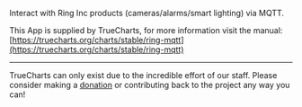 Interact with Ring Inc products (cameras/alarms/smart lighting) via MQTT.

This App is supplied by TrueCharts, for more information visit the manual: [https://truecharts.org/charts/stable/ring-mqtt](https://truecharts.org/charts/stable/ring-mqtt)

---

TrueCharts can only exist due to the incredible effort of our staff.
Please consider making a [donation](https://truecharts.org/sponsor) or contributing back to the project any way you can!
